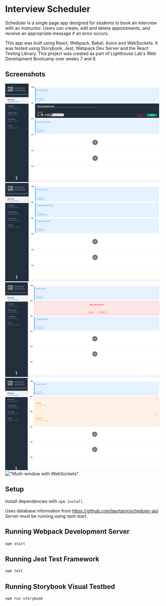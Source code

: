 # Interview Scheduler

Scheduler is a single page app designed for students to book an interview with an instructor. Users can create, edit and delete appointments, and receive an appropriate message if an error occurs.

This app was built using React, Webpack, Babel, Axios and WebSockets. It was tested using Storybook, Jest, Webpack Dev Server and the React Testing Library. This project was created as part of Lighthouse Lab's Web Development Bootcamp over weeks 7 and 8.

## Screenshots
!["Book New Appointment View"](https://github.com/laurtann/scheduler/blob/master/docs/scheduler-book-interview-form.png?raw=true)
!["View of Booked Appointment"](https://github.com/laurtann/scheduler/blob/master/docs/scheduler-interview-booked.png?raw=true)
!["Delete Interview Confirmation"](https://github.com/laurtann/scheduler/blob/master/docs/scheduler-confirm-delete.png?raw=true)
!["On Save & On Delete Error Messages"](https://github.com/laurtann/scheduler/blob/master/docs/scheduler-error-messages.png?raw=true)
!["Multi-window with WebSockets"](https://github.com/laurtann/scheduler/blob/master/docs/scheduler-web-sockets.gif?raw=true)

## Setup

Install dependencies with `npm install`.

Uses database information from https://github.com/laurtann/scheduler-api. Server must be running using npm start.

## Running Webpack Development Server

```sh
npm start
```

## Running Jest Test Framework

```sh
npm test
```

## Running Storybook Visual Testbed

```sh
npm run storybook
```
